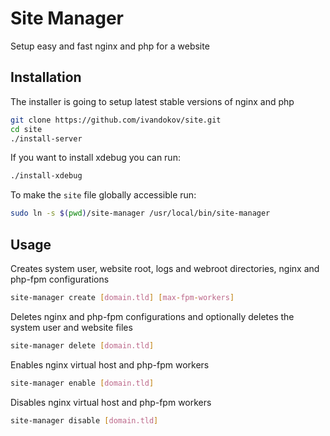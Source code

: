 # Site Manager
Setup easy and fast nginx and php for a website

## Installation
The installer is going to setup latest stable versions of nginx and php
```bash
git clone https://github.com/ivandokov/site.git
cd site
./install-server
```

If you want to install xdebug you can run:
```bash
./install-xdebug
```

To make the `site` file globally accessible run:
```bash
sudo ln -s $(pwd)/site-manager /usr/local/bin/site-manager
```

## Usage

Creates system user, website root, logs and webroot directories, nginx and php-fpm configurations
```bash
site-manager create [domain.tld] [max-fpm-workers]
```

Deletes nginx and php-fpm configurations and optionally deletes the system user and website files
```bash
site-manager delete [domain.tld]
```

Enables nginx virtual host and php-fpm workers
```bash
site-manager enable [domain.tld]
```

Disables nginx virtual host and php-fpm workers
```bash
site-manager disable [domain.tld]
```